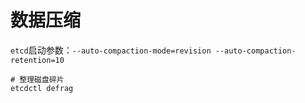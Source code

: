# 数据压缩
`etcd`启动参数：`--auto-compaction-mode=revision --auto-compaction-retention=10`
```
# 整理磁盘碎片
etcdctl defrag
```
